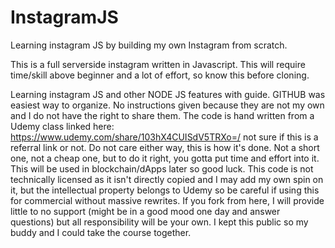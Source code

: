 # InstagramJS
Learning instagram JS by building my own Instagram from scratch.

This is a full serverside instagram written in Javascript. This will require time/skill above beginner and a lot of effort, so know this before cloning.

Learning instagram JS and other NODE JS features with guide. GITHUB was easiest way to organize. No instructions given because they are not my own and I do not have the right to share them. The code is hand written from a Udemy class linked here: https://www.udemy.com/share/103hX4CUISdV5TRXo=/ not sure if this is a referral link or not. Do not care either way, this is how it's done. Not a short one, not a cheap one, but to do it right, you gotta put time and effort into it. This will be used in blockchain/dApps later so good luck. This code is not technically licensed as it isn't directly copied and I may add my own spin on it, but the intellectual property belongs to Udemy so be careful if using this for commercial without massive rewrites. If you fork from here, I will provide little to no support (might be in a good mood one day and answer questions) but all responsibility will be your own. I kept this public so my buddy and I could take the course together.
